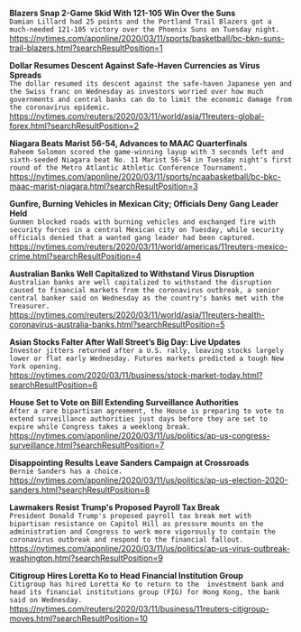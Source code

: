 **Blazers Snap 2-Game Skid With 121-105 Win Over the Suns**\
`Damian Lillard had 25 points and the Portland Trail Blazers got a much-needed 121-105 victory over the Phoenix Suns on Tuesday night. `\
https://nytimes.com/aponline/2020/03/11/sports/basketball/bc-bkn-suns-trail-blazers.html?searchResultPosition=1

**Dollar Resumes Descent Against Safe-Haven Currencies as Virus Spreads**\
`The dollar resumed its descent against the safe-haven Japanese yen and the Swiss franc on Wednesday as investors worried over how much governments and central banks can do to limit the economic damage from the coronavirus epidemic.`\
https://nytimes.com/reuters/2020/03/11/world/asia/11reuters-global-forex.html?searchResultPosition=2

**Niagara Beats Marist 56-54, Advances to MAAC Quarterfinals**\
`Raheem Solomon scored the game-winning layup with 3 seconds left and sixth-seeded Niagara beat No. 11 Marist 56-54 in Tuesday night's first round of the Metro Atlantic Athletic Conference Tournament.`\
https://nytimes.com/aponline/2020/03/11/sports/ncaabasketball/bc-bkc-maac-marist-niagara.html?searchResultPosition=3

**Gunfire, Burning Vehicles in Mexican City; Officials Deny Gang Leader Held**\
`Gunmen blocked roads with burning vehicles and exchanged fire with security forces in a central Mexican city on Tuesday, while security officials denied that a wanted gang leader had been captured.`\
https://nytimes.com/reuters/2020/03/11/world/americas/11reuters-mexico-crime.html?searchResultPosition=4

**Australian Banks Well Capitalized to Withstand Virus Disruption**\
`Australian banks are well capitalized to withstand the disruption caused to financial markets from the coronavirus outbreak, a senior central banker said on Wednesday as the country's banks met with the Treasurer.`\
https://nytimes.com/reuters/2020/03/11/world/asia/11reuters-health-coronavirus-australia-banks.html?searchResultPosition=5

**Asian Stocks Falter After Wall Street’s Big Day: Live Updates**\
`Investor jitters returned after a U.S. rally, leaving stocks largely lower or flat early Wednesday. Futures markets predicted a tough New York opening.`\
https://nytimes.com/2020/03/11/business/stock-market-today.html?searchResultPosition=6

**House Set to Vote on Bill Extending Surveillance Authorities**\
`After a rare bipartisan agreement, the House is preparing to vote to extend surveillance authorities just days before they are set to expire while Congress takes a weeklong break.`\
https://nytimes.com/aponline/2020/03/11/us/politics/ap-us-congress-surveillance.html?searchResultPosition=7

**Disappointing Results Leave Sanders Campaign at Crossroads**\
`Bernie Sanders has a choice.`\
https://nytimes.com/aponline/2020/03/11/us/politics/ap-us-election-2020-sanders.html?searchResultPosition=8

**Lawmakers Resist Trump's Proposed Payroll Tax Break**\
`President Donald Trump's proposed payroll tax break met with bipartisan resistance on Capitol Hill as pressure mounts on the administration and Congress to work more vigorously to contain the coronavirus outbreak and respond to the financial fallout.`\
https://nytimes.com/aponline/2020/03/11/us/politics/ap-us-virus-outbreak-washington.html?searchResultPosition=9

**Citigroup Hires Loretta Ko to Head Financial Institution Group**\
`Citigroup has hired Loretta Ko to return to the  investment bank and head its financial institutions group (FIG) for Hong Kong, the bank said on Wednesday.`\
https://nytimes.com/reuters/2020/03/11/business/11reuters-citigroup-moves.html?searchResultPosition=10

